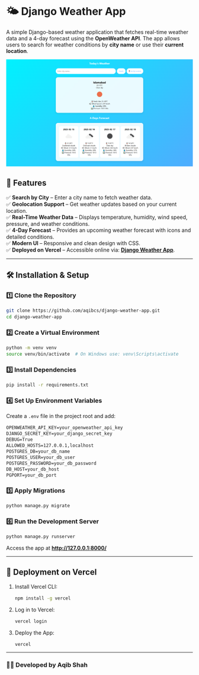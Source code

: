 # 🌤️ Django Weather App

A simple Django-based weather application that fetches real-time weather data and a 4-day forecast using the **OpenWeather API**. The app allows users to search for weather conditions by **city name** or use their **current location**.

![Weather App Preview](image.png)

## 🚀 Features
✅ **Search by City** – Enter a city name to fetch weather data.  
✅ **Geolocation Support** – Get weather updates based on your current location.  
✅ **Real-Time Weather Data** – Displays temperature, humidity, wind speed, pressure, and weather conditions.  
✅ **4-Day Forecast** – Provides an upcoming weather forecast with icons and detailed conditions.  
✅ **Modern UI** – Responsive and clean design with CSS.  
✅ **Deployed on Vercel** – Accessible online via: **[Django Weather App](https://django-weather-app-gilt.vercel.app/)**.  

---

## 🛠️ Installation & Setup

### 1️⃣ Clone the Repository  
```bash
git clone https://github.com/aqibcs/django-weather-app.git
cd django-weather-app
```

### 2️⃣ Create a Virtual Environment  
```bash
python -m venv venv
source venv/bin/activate  # On Windows use: venv\Scripts\activate
```

### 3️⃣ Install Dependencies  
```bash
pip install -r requirements.txt
```

### 4️⃣ Set Up Environment Variables  
Create a `.env` file in the project root and add:  
```
OPENWEATHER_API_KEY=your_openweather_api_key
DJANGO_SECRET_KEY=your_django_secret_key
DEBUG=True
ALLOWED_HOSTS=127.0.0.1,localhost
POSTGRES_DB=your_db_name
POSTGRES_USER=your_db_user
POSTGRES_PASSWORD=your_db_password
DB_HOST=your_db_host
PGPORT=your_db_port
```

### 5️⃣ Apply Migrations  
```bash
python manage.py migrate
```

### 6️⃣ Run the Development Server  
```bash
python manage.py runserver
```  
Access the app at **http://127.0.0.1:8000/**  

---

## 🚀 Deployment on Vercel  
1. Install Vercel CLI:  
   ```bash
   npm install -g vercel
   ```
2. Log in to Vercel:  
   ```bash
   vercel login
   ```
3. Deploy the App:  
   ```bash
   vercel
   ```

---

### 👨‍💻 Developed by **Aqib Shah**
